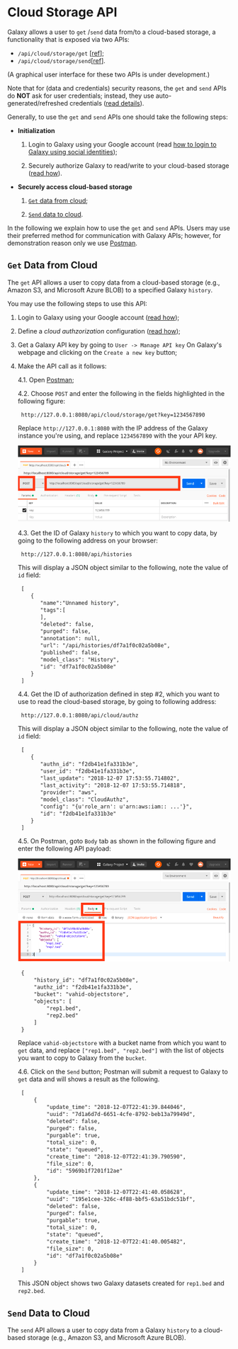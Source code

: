 # Cloud Storage API

Galaxy allows a user to `get` /`send` data from/to a cloud-based storage, a functionality that is exposed via 
two APIs:
- `/api/cloud/storage/get` [[ref](https://docs.galaxyproject.org/en/latest/lib/galaxy.webapps.galaxy.api.html?highlight=cloud#galaxy.webapps.galaxy.api.cloud.CloudController.get)];
- `/api/cloud/storage/send`[[ref](https://docs.galaxyproject.org/en/latest/lib/galaxy.webapps.galaxy.api.html?highlight=cloud#galaxy.webapps.galaxy.api.cloud.CloudController.send)].

(A graphical user interface for these two APIs is under development.)


Note that for (data and credentials) security reasons, the `get` and `send` APIs do **NOT** ask for user credentials;
instead, they use auto-generated/refreshed credentials ([read details](/src/cloud/authnz/index.md)).


Generally, to use the `get` and `send` APIs one should take the following steps:

* **Initialization**

    1. Login to Galaxy using your Google account (read 
    [how to login to Galaxy using social identities](/src/admin/authentication/index.md));

    2. Securely authorize Galaxy to read/write to your cloud-based storage ([read how](/src/cloud/authnz/index.md)).
    
* **Securely access cloud-based storage**

    1. [`Get` data from cloud](#get-data-from-cloud);
    
    2. [`Send` data to cloud](#send-data-to-cloud).
    

In the following we explain how to use the `get` and `send` APIs. Users may use their preferred method for 
communication with Galaxy APIs; however, for demonstration reason only we use [Postman](https://www.getpostman.com).


## `Get` Data from Cloud 

The `get` API allows a user to copy data from a cloud-based storage (e.g., Amazon S3, and Microsoft Azure BLOB)
to a specified Galaxy `history`. 

You may use the following steps to use this API:

1. Login to Galaxy using your Google account ([read how](/src/admin/authentication/index.md));
2. Define a _cloud authzorization_ configuration ([read how](/src/cloud/authnz/index.md));
3. Get a Galaxy API key by going to `User -> Manage API key` On Galaxy's webpage and clicking on the 
`Create a new key` button;
4. Make the API call as it follows:

    4.1. Open [Postman](https://www.getpostman.com);
    
    4.2. Choose `POST` and enter the following in the fields highlighted in the following figure:
    
        http://127.0.0.1:8080/api/cloud/storage/get?key=1234567890
        
    Replace `http://127.0.0.1:8080` with the IP address of the Galaxy instance you're using, and
    replace `1234567890` with the your API key.
        
    ![image](/src/cloud/storage/get_01.png)
    
    4.3. Get the ID of Galaxy `history` to which you want to copy data, by going to the following
    address on your browser:
    
        http://127.0.0.1:8080/api/histories
        
    This will display a JSON object similar to the following, note the value of `id` field:
    
        [
           {
              "name":"Unnamed history",
              "tags":[
              ],
              "deleted": false,
              "purged": false,
              "annotation": null,
              "url": "/api/histories/df7a1f0c02a5b08e",
              "published": false,
              "model_class": "History",
              "id": "df7a1f0c02a5b08e"
           }
        ]
        
    4.4. Get the ID of authorization defined in step #2, which you want to use to read the 
    cloud-based storage, by going to following address: 
    
        http://127.0.0.1:8080/api/cloud/authz
        
    This will display a JSON object similar to the following, note the value of `id` field:
    
        [
           {
              "authn_id": "f2db41e1fa331b3e",
              "user_id": "f2db41e1fa331b3e",
              "last_update": "2018-12-07 17:53:55.714802",
              "last_activity": "2018-12-07 17:53:55.714818",
              "provider": "aws",
              "model_class": "CloudAuthz",
              "config": "{u'role_arn': u'arn:aws:iam:: ...'}",
              "id": "f2db41e1fa331b3e"
           }
        ]
        
    4.5. On Postman, goto `Body` tab as shown in the following figure and enter the 
    following API payload:
    
    ![image](/src/cloud/storage/get_02.png)
    
        {
            "history_id": "df7a1f0c02a5b08e",
            "authz_id": "f2db41e1fa331b3e",
            "bucket": "vahid-objectstore",
            "objects": [
                "rep1.bed",
                "rep2.bed"
            ]
        }
    
    Replace `vahid-objectstore` with a bucket name from which you want to `get` data,
    and replace `["rep1.bed", "rep2.bed"]` with the list of objects you want to
    copy to Galaxy from the `bucket`.
    
    4.6. Click on the `Send` button; Postman will submit a request to Galaxy to `get` data
    and will shows a result as the following. 
    
        [
            {
                "update_time": "2018-12-07T22:41:39.844046",
                "uuid": "7d1a6d7d-6651-4cfe-8792-beb13a79949d",
                "deleted": false,
                "purged": false,
                "purgable": true,
                "total_size": 0,
                "state": "queued",
                "create_time": "2018-12-07T22:41:39.790590",
                "file_size": 0,
                "id": "5969b1f7201f12ae"
            },
            {
                "update_time": "2018-12-07T22:41:40.058628",
                "uuid": "195e1cee-326c-4f88-bbf5-63a51bdc51bf",
                "deleted": false,
                "purged": false,
                "purgable": true,
                "total_size": 0,
                "state": "queued",
                "create_time": "2018-12-07T22:41:40.005482",
                "file_size": 0,
                "id": "df7a1f0c02a5b08e"
            }
        ]  
    
    This JSON object shows two Galaxy datasets created for `rep1.bed` and `rep2.bed`. 
    

## `Send` Data to Cloud

The `send` API allows a user to copy data from a Galaxy `history` to a cloud-based storage (e.g., Amazon S3, and 
Microsoft Azure BLOB).
